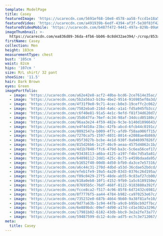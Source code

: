 ```yaml
---
template: ModelPage
title: Casey
featuredImage: 'https://ucarecdn.com/5691ef68-10e8-4578-aa58-fccd1e18a5b1/'
featuredVideo: 'https://ucarecdn.com/a491939b-6edf-4394-af3f-5e30f83f426a/'
featuredVideoMobile: 'https://ucarecdn.com/b487f472-9441-497a-829b-09a6c92f74d5/'
imageThumbnail: >-
  https://ucarecdn.com/ea836d89-36da-4fb6-bb06-8c8d432ae394/-/crop/853x1057/554,60/-/preview/
firstName: Casey
collection: Men
height: 183cm
measurementType: chest
bust: '105cm '
waist: 82cm
hips: '107cm '
size: M/L shirt/ 32 pant
shoeSize: '11.5'
hair: Dark Brown
eyes: Green
imagePortfolio:
  - image: 'https://ucarecdn.com/a62e42e8-acf2-40ba-bcd6-2ce7614e35ac/'
  - image: 'https://ucarecdn.com/5b2a56a3-b19a-4be2-9514-916985ef0a3d/'
  - image: 'https://ucarecdn.com/4f31f9e0-9c71-4cec-b0e3-19ceffc2c062/'
  - image: 'https://ucarecdn.com/7582eba8-216d-4a6c-a1a1-fd5a945fb3cc/'
  - image: 'https://ucarecdn.com/c6f40e81-91a5-4e1c-9efd-f81f34d620d7/'
  - image: 'https://ucarecdn.com/35d647fa-76ef-4c34-98af-34dccd05180c/'
  - image: 'https://ucarecdn.com/96aa3e24-4f59-482e-9c3e-b140d1096643/'
  - image: 'https://ucarecdn.com/e4f4d10a-23bc-42fb-abcd-6fcb44c0191c/'
  - image: 'https://ucarecdn.com/0092547a-b009-4f7c-afd9-f58aa906f715/'
  - image: 'https://ucarecdn.com/7270ca75-1597-4031-8014-e2088ae4b869/'
  - image: 'https://ucarecdn.com/05f3027b-bcbe-4e1d-930f-9a046997026f/'
  - image: 'https://ucarecdn.com/815d26b6-1c2f-46c9-aeaa-4575d4062c1b/'
  - image: 'https://ucarecdn.com/4d1b7848-ffc6-479d-ba3c-5c6ea56cef17/'
  - image: 'https://ucarecdn.com/93438113-a6ba-4125-a197-f4bc7d5a5a81/'
  - image: 'https://ucarecdn.com/64898112-2dd1-425c-8c73-e459bdaada95/'
  - image: 'https://ucarecdn.com/b1652f40-00d8-4d50-bfb9-da3ce7e57316/'
  - image: 'https://ucarecdn.com/a6c44c31-270d-4dbd-a53d-36cdae52bdcd/'
  - image: 'https://ucarecdn.com/efeb1fe9-19a5-4a20-83d3-0376c26d195a/'
  - image: 'https://ucarecdn.com/f09c0429-27f5-48de-ab55-9c83af27cb00/'
  - image: 'https://ucarecdn.com/618a0eb8-10f1-4152-9fb9-1a5c6189150e/'
  - image: 'https://ucarecdn.com/87695b5c-76df-468f-8122-9183880a392f/'
  - image: 'https://ucarecdn.com/fcce8ca2-f517-4c96-85f8-6d72432c6981/'
  - image: 'https://ucarecdn.com/8f7776f5-aa44-4784-b982-ca970253e67c/'
  - image: 'https://ucarecdn.com/735232e0-687b-4664-9b60-9a38f81afe10/'
  - image: 'https://ucarecdn.com/9d77a63b-1c94-447b-a9c0-b95bcb92f7bc/'
  - image: 'https://ucarecdn.com/6e889bdc-09ef-4d90-a17d-cd1e382a3296/'
  - image: 'https://ucarecdn.com/17981b02-6182-43db-bbc9-3e2a2fe73a77/'
  - image: 'https://ucarecdn.com/59487599-dc12-4cde-ad75-ec7c3e712067/'
meta:
  title: Casey
---
```


